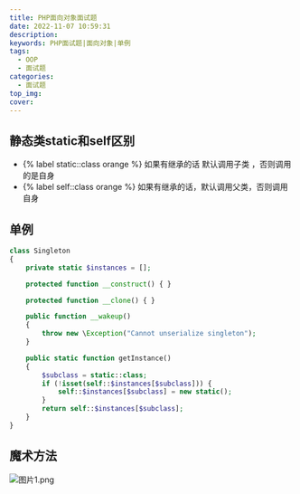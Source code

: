 ```yaml
---
title: PHP面向对象面试题
date: 2022-11-07 10:59:31
description:
keywords: PHP面试题|面向对象|单例
tags:
  - OOP
  - 面试题
categories:
  - 面试题
top_img:
cover:
---
```


## 静态类static和self区别
- {% label static::class orange %}  如果有继承的话 默认调用子类 ，否则调用的是自身
- {% label self::class orange %}    如果有继承的话，默认调用父类，否则调用自身


## 单例
```php
class Singleton
{
    private static $instances = [];

    protected function __construct() { }

    protected function __clone() { }

    public function __wakeup()
    {
        throw new \Exception("Cannot unserialize singleton");
    }

    public static function getInstance()
    {
        $subclass = static::class;
        if (!isset(self::$instances[$subclass])) {
            self::$instances[$subclass] = new static();
        }
        return self::$instances[$subclass];
    }
}
```

## 魔术方法
![图片1.png](https://s2.loli.net/2022/11/07/ZHWxuCqgAvF8fXL.png)


